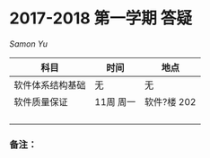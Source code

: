 # 2017-2018 第一学期 答疑

*Samon Yu*

| 科目       | 时间     | 地点       |
| -------- | ------ | -------- |
| 软件体系结构基础 | 无      | 无        |
| 软件质量保证   | 11周 周一 | 软件?楼 202 |
|          |        |          |
|          |        |          |
|          |        |          |
|          |        |          |

### 备注：


